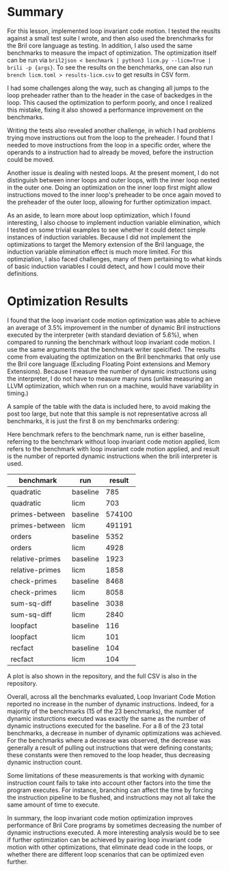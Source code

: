 # Summary

For this lesson, implemented loop invariant code motion. I tested the reuslts against a small test suite I wrote, and then also used the brenchmarks for the Bril core language as testing. In addition, I also used the same benchmarks to measure the impact of optimization. The optimization itself can be run via `bril2json < benchmark | python3 licm.py --licm=True | brili -p {args}`. To see the results on the benchmarks, one can also run `brench licm.toml > results-licm.csv` to get results in CSV form.

I had some challenges along the way, such as changing all jumps to the loop preheader rather than to the header in the case of backedges in the loop. This caused the optimization to perform poorly, and once I realized this mistake, fixing it also showed a performance improvement on the benchmarks.

Writing the tests also revealed another challenge, in which I had problems trying move instructions out from the loop to the preheader. I found that I needed to move instructions from the loop in a specific order, where the operands to a instruction had to already be moved, before the instruction could be moved.

Another issue is dealing with nested loops. At the present moment, I do not distinguish between inner loops and outer loops, with the inner loop nested in the outer one. Doing an optimization on the inner loop first might allow instructions moved to the inner loop's preheader to be once again moved to the preheader of the outer loop, allowing for further optimization impact. 

As an aside, to learn more about loop optimization, which I found interesting, I also choose to implement induction variable elimination, which I tested on some trivial examples to see whether it could detect simple instances of induction variables. Because I did not implement the optimizations to target the Memory extension of the Bril language, the induction variable elimination effect is much more limited. For this optimziation, I also faced challenges, many of them pertaining to what kinds of basic induction variables I could detect, and how I could move their definitions.

# Optimization Results

I found that the loop invariant code motion optimization was able to achieve an average of 3.5% improvement in the number of dynamic Bril instructions executed by the interpreter (with standard deviation of 5.6%), when compared to running the benchmark without loop invariant code motion. I use the same arguments that the benchmark writer speicified. The results come from evaluating the optimization on the Bril benchmarks that only use the Bril core language (Excluding Floating Point extensions and Memory Extensions). Because I measure the number of dynamic instructions using the interpreter, I do not have to measure many runs (unlike measuring an LLVM optimization, which when run on a machine, would have variability in timing.)

A sample of the table with the data is included here, to avoid making the post too large, but note that this sample is not representative across all benchmarks, it is just the first 8 on my benchmarks ordering:

Here benchmark refers to the benchmark name, run is either baseline, referring to the benchmark without loop invariant code motion applied, licm refers to the benchmark with loop invariant code motion applied, and result is the number of reported dynamic instructions when the brili interpreter is used. 

| benchmark | run | result |
| --------- | --- | ------ | 
| quadratic | baseline | 785 |
| quadratic | licm | 703 | 
| primes-between | baseline | 574100 |
| primes-between | licm | 491191 |
| orders | baseline | 5352 |
| orders | licm | 4928 |
| relative-primes | baseline | 1923 | 
| relative-primes | licm | 1858 |
| check-primes | baseline | 8468 |
| check-primes | licm | 8058 |
| sum-sq-diff | baseline | 3038 |
| sum-sq-diff | licm | 2840
| loopfact | baseline | 116 |
| loopfact | licm | 101 |
| recfact | baseline | 104 |
| recfact | licm | 104 |

A plot is also shown in the repository, and the full CSV is also in the repository.

Overall, across all the benchmarks evaluated, Loop Invariant Code Motion reported no increase in the number of dynamic instructions. Indeed, for a majority of the benchmarks (15 of the 23 benchmarks), the number of dynamic insturctions executed was exactly the same as the number of dynamic instructions executed for the baseline. For a 8 of the 23 total benchmarks, a decrease in number of dynamic optimizations was achieved. For the benchmarks where a decrease was observed, the decrease was generally a result of pulling out instructions that were defining constants; these constants were then removed to the loop header, thus decreasing dynamic instruction count. 

Some limitations of these measurements is that working with dynamic instruction count fails to take into account other factors into the time the program executes. For instance, branching can affect the time by forcing the instruction pipeline to be flushed, and instructions may not all take the same amount of time to execute. 

In summary, the loop invariant code motion optimization improves performance of Bril Core programs by sometimes decreasing the number of dynamic instructions executed. A more interesting analysis would be to see if further optimization can be achieved by pairing loop invariant code motion with other optimizations, that eliminate dead code in the loops, or whether there are different loop scenarios that can be optimized even further. 



